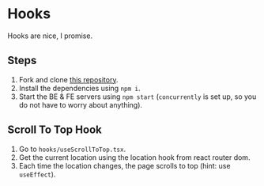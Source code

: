# Hooks

Hooks are nice, I promise.

## Steps

1. Fork and clone [this repository](https://github.com/JoinCODED/TASK-Masterclass-M11-Hooks).
2. Install the dependencies using `npm i`.
3. Start the BE & FE servers using `npm start` (`concurrently` is set up, so you do not have to worry about anything).

## Scroll To Top Hook

1. Go to `hooks/useScrollToTop.tsx`.
2. Get the current location using the location hook from react router dom.
3. Each time the location changes, the page scrolls to top (hint: use `useEffect`).

